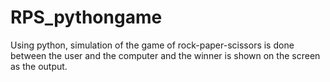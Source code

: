 # RPS_pythongame
Using python, simulation of the game of rock-paper-scissors is done between the user and the computer and the winner is shown on the screen as the output.
